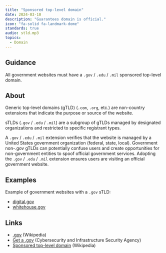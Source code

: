 ```yaml
---
title: "Sponsored top-level domain"
date: 2024-03-10
description: "Guarantees domain is official."
icon: "fa-solid fa-landmark-dome"
standards: true
audio: stld.mp3
topics:
  - Domain
---
```


## Guidance

All government websites must have a `.gov` / `.edu` / `.mil` sponsored top-level domain.

## About

Generic top-level domains (gTLD) (`.com`, `.org`, etc.) are non-country extensions that indicate the purpose or source of the website.

sTLDs (`.gov` / `.edu` / `.mil`) are a subgroup of gTLDs managed by designated organizations and restricted to specific registrant types.

A `.gov` / `.edu` / `.mil` extension verifies that the website is managed by a United States government organization (federal, state, local). Government non-.gov gTLDs can potentially confuse users and create opportunities for non-government entities to spoof official government services. Adopting the `.gov` / `.edu` / `.mil` extension ensures users are visiting an official government website.

## Examples

Example of government websites with a `.gov` sTLD:

* [digital.gov](https://digital.gov)
* [whitehouse.gov](https://whitehouse.gov)

## Links

* [.gov](https://en.wikipedia.org/wiki/.gov) (Wikipedia)
* [Get a .gov](https://get.gov/) (Cybersecurity and Infrastructure Security Agency)
* [Sponsored top-level domain](https://en.wikipedia.org/wiki/Sponsored_top-level_domain) (Wikipedia)